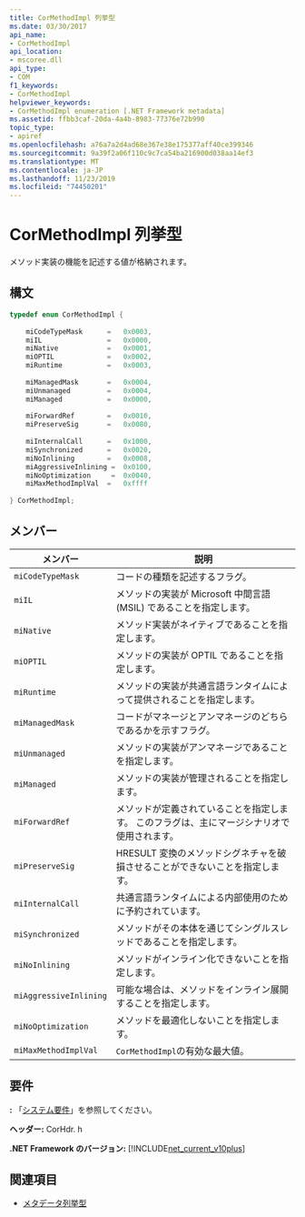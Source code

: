 ```yaml
---
title: CorMethodImpl 列挙型
ms.date: 03/30/2017
api_name:
- CorMethodImpl
api_location:
- mscoree.dll
api_type:
- COM
f1_keywords:
- CorMethodImpl
helpviewer_keywords:
- CorMethodImpl enumeration [.NET Framework metadata]
ms.assetid: ffbb3caf-20da-4a4b-8983-77376e72b990
topic_type:
- apiref
ms.openlocfilehash: a76a7a2d4ad68e367e38e175377aff40ce399346
ms.sourcegitcommit: 9a39f2a06f110c9c7ca54ba216900d038aa14ef3
ms.translationtype: MT
ms.contentlocale: ja-JP
ms.lasthandoff: 11/23/2019
ms.locfileid: "74450201"
---
```

# <a name="cormethodimpl-enumeration"></a>CorMethodImpl 列挙型
メソッド実装の機能を記述する値が格納されます。  
  
## <a name="syntax"></a>構文  
  
```cpp  
typedef enum CorMethodImpl {  
  
    miCodeTypeMask      =   0x0003,  
    miIL                =   0x0000,  
    miNative            =   0x0001,  
    miOPTIL             =   0x0002,  
    miRuntime           =   0x0003,  
  
    miManagedMask       =   0x0004,  
    miUnmanaged         =   0x0004,  
    miManaged           =   0x0000,  
  
    miForwardRef        =   0x0010,  
    miPreserveSig       =   0x0080,  
  
    miInternalCall      =   0x1000,  
    miSynchronized      =   0x0020,  
    miNoInlining        =   0x0008,  
    miAggressiveInlining =  0x0100,  
    miNoOptimization     =  0x0040,  
    miMaxMethodImplVal  =   0xffff  
  
} CorMethodImpl;  
```  
  
## <a name="members"></a>メンバー  
  
|メンバー|説明|  
|------------|-----------------|  
|`miCodeTypeMask`|コードの種類を記述するフラグ。|  
|`miIL`|メソッドの実装が Microsoft 中間言語 (MSIL) であることを指定します。|  
|`miNative`|メソッド実装がネイティブであることを指定します。|  
|`miOPTIL`|メソッドの実装が OPTIL であることを指定します。|  
|`miRuntime`|メソッドの実装が共通言語ランタイムによって提供されることを指定します。|  
|`miManagedMask`|コードがマネージとアンマネージのどちらであるかを示すフラグ。|  
|`miUnmanaged`|メソッドの実装がアンマネージであることを指定します。|  
|`miManaged`|メソッドの実装が管理されることを指定します。|  
|`miForwardRef`|メソッドが定義されていることを指定します。 このフラグは、主にマージシナリオで使用されます。|  
|`miPreserveSig`|HRESULT 変換のメソッドシグネチャを破損させることができないことを指定します。|  
|`miInternalCall`|共通言語ランタイムによる内部使用のために予約されています。|  
|`miSynchronized`|メソッドがその本体を通じてシングルスレッドであることを指定します。|  
|`miNoInlining`|メソッドがインライン化できないことを指定します。|  
|`miAggressiveInlining`|可能な場合は、メソッドをインライン展開することを指定します。|  
|`miNoOptimization`|メソッドを最適化しないことを指定します。|  
|`miMaxMethodImplVal`|`CorMethodImpl`の有効な最大値。|  
  
## <a name="requirements"></a>要件  
 **:** 「[システム要件](../../../../docs/framework/get-started/system-requirements.md)」を参照してください。  
  
 **ヘッダー:** CorHdr. h  
  
 **.NET Framework のバージョン:** [!INCLUDE[net_current_v10plus](../../../../includes/net-current-v10plus-md.md)]  
  
## <a name="see-also"></a>関連項目

- [メタデータ列挙型](../../../../docs/framework/unmanaged-api/metadata/metadata-enumerations.md)
